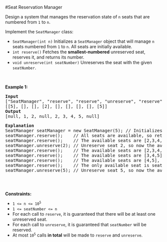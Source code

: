 #Seat Reservation Manager
<p>Design a system that manages the reservation state of <code>n</code> seats that are numbered from <code>1</code> to <code>n</code>.</p>
<p>Implement the <code>SeatManager</code> class:</p>
<ul>
<li><code>SeatManager(int n)</code> Initializes a <code>SeatManager</code> object that will manage <code>n</code> seats numbered from <code>1</code> to <code>n</code>. All seats are initially available.</li>
<li><code>int reserve()</code> Fetches the <strong>smallest-numbered</strong> unreserved seat, reserves it, and returns its number.</li>
<li><code>void unreserve(int seatNumber)</code> Unreserves the seat with the given <code>seatNumber</code>.</li>
</ul>
<p> </p>
<p><strong class="example">Example 1:</strong></p>
<pre><strong>Input</strong>
["SeatManager", "reserve", "reserve", "unreserve", "reserve", "reserve", "reserve", "reserve", "unreserve"]
[[5], [], [], [2], [], [], [], [], [5]]
<strong>Output</strong>
[null, 1, 2, null, 2, 3, 4, 5, null]
<p><strong>Explanation</strong>
SeatManager seatManager = new SeatManager(5); // Initializes a SeatManager with 5 seats.
seatManager.reserve();    // All seats are available, so return the lowest numbered seat, which is 1.
seatManager.reserve();    // The available seats are [2,3,4,5], so return the lowest of them, which is 2.
seatManager.unreserve(2); // Unreserve seat 2, so now the available seats are [2,3,4,5].
seatManager.reserve();    // The available seats are [2,3,4,5], so return the lowest of them, which is 2.
seatManager.reserve();    // The available seats are [3,4,5], so return the lowest of them, which is 3.
seatManager.reserve();    // The available seats are [4,5], so return the lowest of them, which is 4.
seatManager.reserve();    // The only available seat is seat 5, so return 5.
seatManager.unreserve(5); // Unreserve seat 5, so now the available seats are [5].
</pre></p>
<p> </p>
<p><strong>Constraints:</strong></p>
<ul>
<li><code>1 &lt;= n &lt;= 10<sup>5</sup></code></li>
<li><code>1 &lt;= seatNumber &lt;= n</code></li>
<li>For each call to <code>reserve</code>, it is guaranteed that there will be at least one unreserved seat.</li>
<li>For each call to <code>unreserve</code>, it is guaranteed that <code>seatNumber</code> will be reserved.</li>
<li>At most <code>10<sup>5</sup></code> calls <strong>in total</strong> will be made to <code>reserve</code> and <code>unreserve</code>.</li>
</ul>
